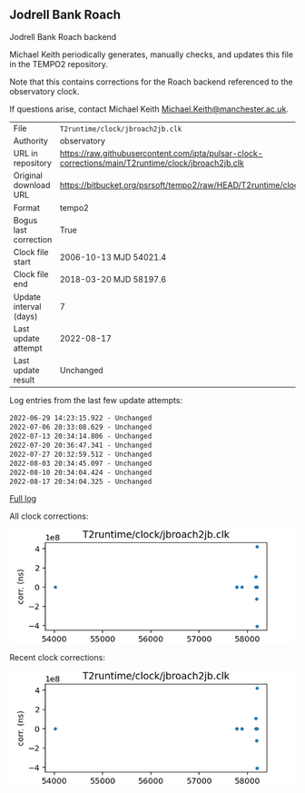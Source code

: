 
## Jodrell Bank Roach

Jodrell Bank Roach backend

Michael Keith periodically generates, manually checks, and updates
this file in the TEMPO2 repository.

Note that this contains corrections for the Roach backend referenced
to the observatory clock.

If questions arise, contact Michael Keith
<Michael.Keith@manchester.ac.uk>.

|     |     |
|:--- |:--- |
| File | `T2runtime/clock/jbroach2jb.clk` |
| Authority | observatory |
| URL in repository | <https://raw.githubusercontent.com/ipta/pulsar-clock-corrections/main/T2runtime/clock/jbroach2jb.clk> |
| Original download URL | <https://bitbucket.org/psrsoft/tempo2/raw/HEAD/T2runtime/clock/jbroach2jb.clk> |
| Format | tempo2 |
| Bogus last correction | True |
| Clock file start | 2006-10-13 MJD 54021.4 |
| Clock file end | 2018-03-20 MJD 58197.6 |
| Update interval (days) | 7 |
| Last update attempt | 2022-08-17 |
| Last update result | Unchanged |

Log entries from the last few update attempts:
```
2022-06-29 14:23:15.922 - Unchanged
2022-07-06 20:33:08.629 - Unchanged
2022-07-13 20:34:14.806 - Unchanged
2022-07-20 20:36:47.341 - Unchanged
2022-07-27 20:32:59.512 - Unchanged
2022-08-03 20:34:45.097 - Unchanged
2022-08-10 20:34:04.424 - Unchanged
2022-08-17 20:34:04.325 - Unchanged
```
[Full log](https://raw.githubusercontent.com/ipta/pulsar-clock-corrections/main/log/T2runtime/clock/jbroach2jb.clk.log)


All clock corrections:

![plot of all clock corrections](jbroach2jb.clk.png "All corrections")

Recent clock corrections:

![plot of recent clock corrections](jbroach2jb.clk.short.png "Recent corrections")

